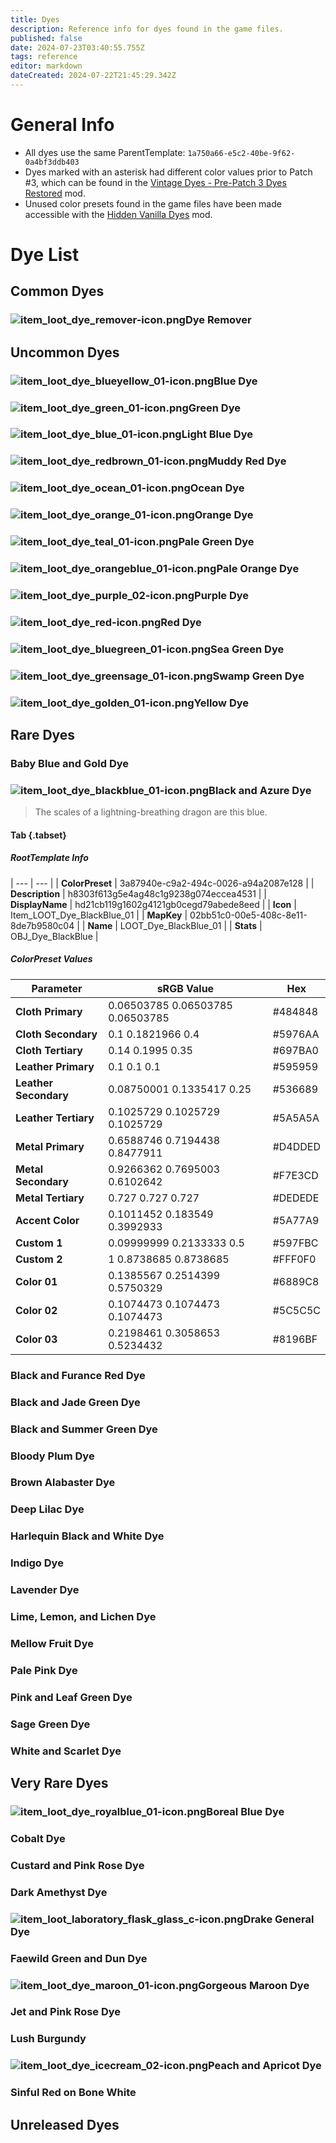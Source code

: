 ```yaml
---
title: Dyes
description: Reference info for dyes found in the game files.
published: false
date: 2024-07-23T03:40:55.755Z
tags: reference
editor: markdown
dateCreated: 2024-07-22T21:45:29.342Z
---
```


# General Info
- All dyes use the same ParentTemplate: `1a750a66-e5c2-40be-9f62-0a4bf3ddb403`
- Dyes marked with an asterisk had different color values prior to Patch #3, which can be found in the [Vintage Dyes - Pre-Patch 3 Dyes Restored](https://www.nexusmods.com/baldursgate3/mods/3518) mod.
- Unused color presets found in the game files have been made accessible with the [Hidden Vanilla Dyes](https://www.nexusmods.com/baldursgate3/mods/3518) mod.

# Dye List

## Common Dyes
### ![item_loot_dye_remover-icon.png](/information/icons/dyes/item_loot_dye_remover-icon.png)Dye Remover

## Uncommon Dyes
### ![item_loot_dye_blueyellow_01-icon.png](/information/icons/dyes/item_loot_dye_blueyellow_01-icon.png)Blue Dye
### ![item_loot_dye_green_01-icon.png](/information/icons/dyes/item_loot_dye_green_01-icon.png)Green Dye
### ![item_loot_dye_blue_01-icon.png](/information/icons/dyes/item_loot_dye_blue_01-icon.png)Light Blue Dye
### ![item_loot_dye_redbrown_01-icon.png](/information/icons/dyes/item_loot_dye_redbrown_01-icon.png)Muddy Red Dye
### ![item_loot_dye_ocean_01-icon.png](/information/icons/dyes/item_loot_dye_ocean_01-icon.png)Ocean Dye
### ![item_loot_dye_orange_01-icon.png](/information/icons/dyes/item_loot_dye_orange_01-icon.png)Orange Dye
### ![item_loot_dye_teal_01-icon.png](/information/icons/dyes/item_loot_dye_teal_01-icon.png)Pale Green Dye
### ![item_loot_dye_orangeblue_01-icon.png](/information/icons/dyes/item_loot_dye_orangeblue_01-icon.png)Pale Orange Dye
### ![item_loot_dye_purple_02-icon.png](/information/icons/dyes/item_loot_dye_purple_02-icon.png)Purple Dye
### ![item_loot_dye_red-icon.png](/information/icons/dyes/item_loot_dye_red-icon.png)Red Dye
### ![item_loot_dye_bluegreen_01-icon.png](/information/icons/dyes/item_loot_dye_bluegreen_01-icon.png)Sea Green Dye
### ![item_loot_dye_greensage_01-icon.png](/information/icons/dyes/item_loot_dye_greensage_01-icon.png)Swamp Green Dye
### ![item_loot_dye_golden_01-icon.png](/information/icons/dyes/item_loot_dye_golden_01-icon.png)Yellow Dye

## Rare Dyes
### Baby Blue and Gold Dye
### ![item_loot_dye_blackblue_01-icon.png](/information/icons/dyes/item_loot_dye_blackblue_01-icon.png)Black and Azure Dye
> The scales of a lightning-breathing dragon are this blue.
#### Tab {.tabset}
##### RootTemplate Info
| --- | --- |
| **ColorPreset** | 3a87940e-c9a2-494c-0026-a94a2087e128 |
| **Description** | h8303f613g5e4ag48c1g9238g074eccea4531 |
| **DisplayName** | hd21cb119g1602g4121gb0cegd79abede8eed |
| **Icon** | Item\_LOOT\_Dye\_BlackBlue\_01 |
| **MapKey** | 02bb51c0-00e5-408c-8e11-8de7b9580c04 |
| **Name** | LOOT\_Dye\_BlackBlue\_01 |
| **Stats** | OBJ\_Dye\_BlackBlue |
##### ColorPreset Values
| **Parameter** | **sRGB Value** | **Hex** |
| --- | --- | --- |
| **Cloth Primary** | 0.06503785 0.06503785 0.06503785 | #484848 |
| **Cloth Secondary** | 0.1 0.1821966 0.4 | #5976AA |
| **Cloth Tertiary** | 0.14 0.1995 0.35 | #697BA0 |
| **Leather Primary** | 0.1 0.1 0.1 | #595959 |
| **Leather Secondary** | 0.08750001 0.1335417 0.25 | #536689 |
| **Leather Tertiary** | 0.1025729 0.1025729 0.1025729 | #5A5A5A |
| **Metal Primary** | 0.6588746 0.7194438 0.8477911 | #D4DDED |
| **Metal Secondary** | 0.9266362 0.7695003 0.6102642 | #F7E3CD |
| **Metal Tertiary** | 0.727 0.727 0.727 | #DEDEDE |
| **Accent Color** | 0.1011452 0.183549 0.3992933 | #5A77A9 |
| **Custom 1** | 0.09999999 0.2133333 0.5 | #597FBC |
| **Custom 2** | 1 0.8738685 0.8738685 | #FFF0F0 |
| **Color 01** | 0.1385567 0.2514399 0.5750329 | #6889C8 |
| **Color 02** | 0.1074473 0.1074473 0.1074473 | #5C5C5C |
| **Color 03** | 0.2198461 0.3058653 0.5234432 | #8196BF |


### Black and Furance Red Dye
### Black and Jade Green Dye
### Black and Summer Green Dye
### Bloody Plum Dye
### Brown Alabaster Dye
### Deep Lilac Dye
### Harlequin Black and White Dye
### Indigo Dye
### Lavender Dye
### Lime, Lemon, and Lichen Dye
### Mellow Fruit Dye
### Pale Pink Dye
### Pink and Leaf Green Dye
### Sage Green Dye
### White and Scarlet Dye

## Very Rare Dyes
### ![item_loot_dye_royalblue_01-icon.png](/information/icons/dyes/item_loot_dye_royalblue_01-icon.png)Boreal Blue Dye
### Cobalt Dye
### Custard and Pink Rose Dye
### Dark Amethyst Dye
### ![item_loot_laboratory_flask_glass_c-icon.png](/information/icons/dyes/item_loot_laboratory_flask_glass_c-icon.png)Drake General Dye
### Faewild Green and Dun Dye
### ![item_loot_dye_maroon_01-icon.png](/information/icons/dyes/item_loot_dye_maroon_01-icon.png)Gorgeous Maroon Dye
### Jet and Pink Rose Dye
### Lush Burgundy
### ![item_loot_dye_icecream_02-icon.png](/information/icons/dyes/item_loot_dye_icecream_02-icon.png)Peach and Apricot Dye
### Sinful Red on Bone White

## Unreleased Dyes